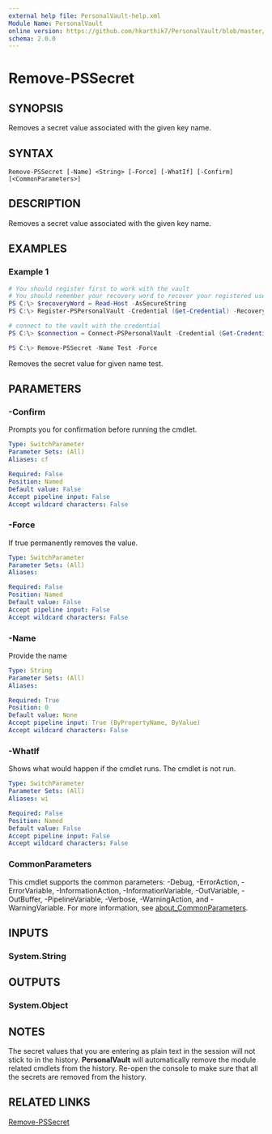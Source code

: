```yaml
---
external help file: PersonalVault-help.xml
Module Name: PersonalVault
online version: https://github.com/hkarthik7/PersonalVault/blob/master/docs/Remove-PSSecret.md
schema: 2.0.0
---
```


# Remove-PSSecret

## SYNOPSIS
Removes a secret value associated with the given key name.

## SYNTAX

```
Remove-PSSecret [-Name] <String> [-Force] [-WhatIf] [-Confirm] [<CommonParameters>]
```

## DESCRIPTION
Removes a secret value associated with the given key name.

## EXAMPLES

### Example 1
```powershell
# You should register first to work with the vault
# You should remember your recovery word to recover your registered username and password
PS C:\> $recoveryWord = Read-Host -AsSecureString
PS C:\> Register-PSPersonalVault -Credential (Get-Credential) -RecoveryWord $recoveryWord

# connect to the vault with the credential
PS C:\> $connection = Connect-PSPersonalVault -Credential (Get-Credential)

PS C:\> Remove-PSSecret -Name Test -Force
```

Removes the secret value for given name test.

## PARAMETERS

### -Confirm
Prompts you for confirmation before running the cmdlet.

```yaml
Type: SwitchParameter
Parameter Sets: (All)
Aliases: cf

Required: False
Position: Named
Default value: False
Accept pipeline input: False
Accept wildcard characters: False
```

### -Force
If true permanently removes the value.

```yaml
Type: SwitchParameter
Parameter Sets: (All)
Aliases:

Required: False
Position: Named
Default value: False
Accept pipeline input: False
Accept wildcard characters: False
```

### -Name
Provide the name

```yaml
Type: String
Parameter Sets: (All)
Aliases:

Required: True
Position: 0
Default value: None
Accept pipeline input: True (ByPropertyName, ByValue)
Accept wildcard characters: False
```

### -WhatIf
Shows what would happen if the cmdlet runs.
The cmdlet is not run.

```yaml
Type: SwitchParameter
Parameter Sets: (All)
Aliases: wi

Required: False
Position: Named
Default value: False
Accept pipeline input: False
Accept wildcard characters: False
```

### CommonParameters
This cmdlet supports the common parameters: -Debug, -ErrorAction, -ErrorVariable, -InformationAction, -InformationVariable, -OutVariable, -OutBuffer, -PipelineVariable, -Verbose, -WarningAction, and -WarningVariable. For more information, see [about_CommonParameters](http://go.microsoft.com/fwlink/?LinkID=113216).

## INPUTS

### System.String
## OUTPUTS

### System.Object
## NOTES
The secret values that you are entering as plain text in the session will not stick to in the history. **PersonalVault** will automatically remove the module related cmdlets from the history. Re-open the console to make sure that all the secrets are removed from the history.

## RELATED LINKS

[Remove-PSSecret](https://github.com/hkarthik7/PersonalVault/blob/master/docs/Remove-PSSecret.md)

